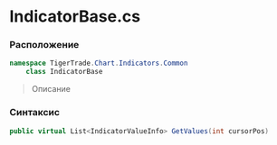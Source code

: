 
# IndicatorBase.cs
### Расположение
```csharp
namespace TigerTrade.Chart.Indicators.Common  
    class IndicatorBase
```

> Описание

### Синтаксис
```csharp
public virtual List<IndicatorValueInfo> GetValues(int cursorPos)
```
